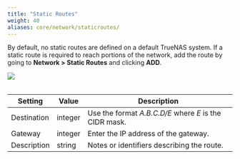 ```yaml
---
title: "Static Routes"
weight: 40
aliases: core/network/staticroutes/
---
```


By default, no static routes are defined on a default TrueNAS system.
If a static route is required to reach portions of the network, add the route by going to **Network > Static Routes** and clicking **ADD**.

<img src="/images/CORE/12.0/NetworkStaticRoutesAdd.png">
<br><br>

| Setting | Value | Description |
|---------|-------|-------------|
| Destination | integer | Use the format *A.B.C.D/E* where *E* is the CIDR mask. |
| Gateway | integer | Enter the IP address of the gateway. |
| Description | string | Notes or identifiers describing the route. |
